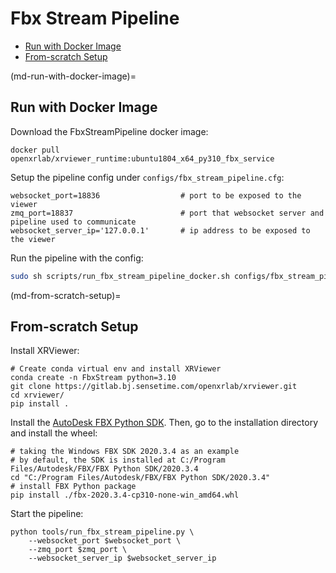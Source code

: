 # Fbx Stream Pipeline

- [Run with Docker Image](md-run-with-docker-image)
- [From-scratch Setup](md-from-scratch-setup)

(md-run-with-docker-image)=

## Run with Docker Image

Download the FbxStreamPipeline docker image:

```shell
docker pull openxrlab/xrviewer_runtime:ubuntu1804_x64_py310_fbx_service
```

Setup the pipeline config under `configs/fbx_stream_pipeline.cfg`:

```
websocket_port=18836                  # port to be exposed to the viewer
zmq_port=18837                        # port that websocket server and pipeline used to communicate
websocket_server_ip='127.0.0.1'       # ip address to be exposed to the viewer
```

Run the pipeline with the config:

```bash
sudo sh scripts/run_fbx_stream_pipeline_docker.sh configs/fbx_stream_pipeline.cfg
```

(md-from-scratch-setup)=

## From-scratch Setup

Install XRViewer:
```shell
# Create conda virtual env and install XRViewer
conda create -n FbxStream python=3.10
git clone https://gitlab.bj.sensetime.com/openxrlab/xrviewer.git
cd xrviewer/
pip install .
```

Install the [AutoDesk FBX Python SDK](https://aps.autodesk.com/developer/overview/fbx-sdk). Then, go to the installation directory and install the wheel:

```shell
# taking the Windows FBX SDK 2020.3.4 as an example
# by default, the SDK is installed at C:/Program Files/Autodesk/FBX/FBX Python SDK/2020.3.4
cd "C:/Program Files/Autodesk/FBX/FBX Python SDK/2020.3.4"
# install FBX Python package
pip install ./fbx-2020.3.4-cp310-none-win_amd64.whl
```

Start the pipeline:

```shell
python tools/run_fbx_stream_pipeline.py \
    --websocket_port $websocket_port \
    --zmq_port $zmq_port \
    --websocket_server_ip $websocket_server_ip
```
